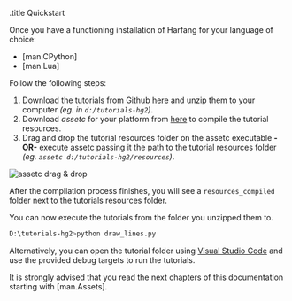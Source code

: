 .title Quickstart

Once you have a functioning installation of Harfang for your language of choice:

* [man.CPython]
* [man.Lua]

Follow the following steps:

1. Download the tutorials from Github [here](https://github.com/harfang3d/tutorials-hg2.git) and unzip them to your computer _(eg. in `d:/tutorials-hg2`)_.
1. Download _assetc_ for your platform from [here](https://www.harfang3d.com/releases) to compile the tutorial resources.
1. Drag and drop the tutorial resources folder on the assetc executable **-OR-** execute assetc passing it the path to the tutorial resources folder _(eg. `assetc d:/tutorials-hg2/resources`)_.

![assetc drag & drop](/images/docs/${HG_VERSION}/assetc.gif)

After the compilation process finishes, you will see a `resources_compiled` folder next to the tutorials resources folder.

You can now execute the tutorials from the folder you unzipped them to.

```bash
D:\tutorials-hg2>python draw_lines.py
```

Alternatively, you can open the tutorial folder using [Visual Studio Code](https://code.visualstudio.com/) and use the provided debug targets to run the tutorials.

It is strongly advised that you read the next chapters of this documentation starting with [man.Assets].
